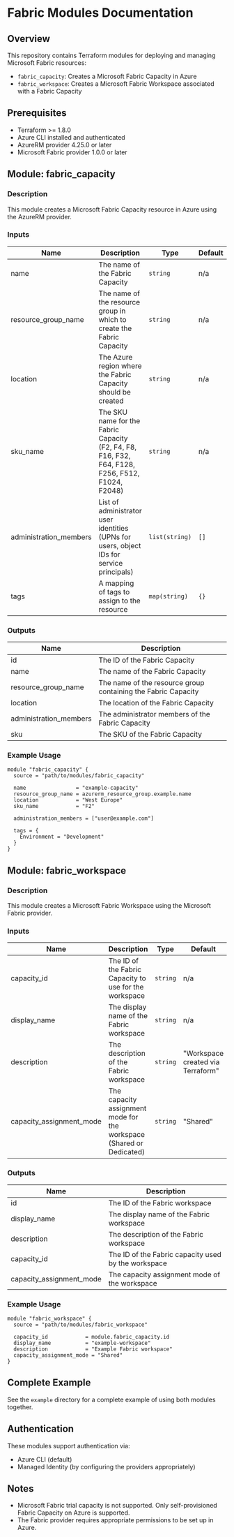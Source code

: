 # Fabric Modules Documentation

## Overview
This repository contains Terraform modules for deploying and managing Microsoft Fabric resources:
- `fabric_capacity`: Creates a Microsoft Fabric Capacity in Azure
- `fabric_workspace`: Creates a Microsoft Fabric Workspace associated with a Fabric Capacity

## Prerequisites
- Terraform >= 1.8.0
- Azure CLI installed and authenticated
- AzureRM provider 4.25.0 or later
- Microsoft Fabric provider 1.0.0 or later

## Module: fabric_capacity

### Description
This module creates a Microsoft Fabric Capacity resource in Azure using the AzureRM provider.

### Inputs

| Name | Description | Type | Default | Required |
|------|-------------|------|---------|:--------:|
| name | The name of the Fabric Capacity | `string` | n/a | yes |
| resource_group_name | The name of the resource group in which to create the Fabric Capacity | `string` | n/a | yes |
| location | The Azure region where the Fabric Capacity should be created | `string` | n/a | yes |
| sku_name | The SKU name for the Fabric Capacity (F2, F4, F8, F16, F32, F64, F128, F256, F512, F1024, F2048) | `string` | n/a | yes |
| administration_members | List of administrator user identities (UPNs for users, object IDs for service principals) | `list(string)` | `[]` | no |
| tags | A mapping of tags to assign to the resource | `map(string)` | `{}` | no |

### Outputs

| Name | Description |
|------|-------------|
| id | The ID of the Fabric Capacity |
| name | The name of the Fabric Capacity |
| resource_group_name | The name of the resource group containing the Fabric Capacity |
| location | The location of the Fabric Capacity |
| administration_members | The administrator members of the Fabric Capacity |
| sku | The SKU of the Fabric Capacity |

### Example Usage
```hcl
module "fabric_capacity" {
  source = "path/to/modules/fabric_capacity"
  
  name                = "example-capacity"
  resource_group_name = azurerm_resource_group.example.name
  location            = "West Europe"
  sku_name            = "F2"
  
  administration_members = ["user@example.com"]
  
  tags = {
    Environment = "Development"
  }
}
```

## Module: fabric_workspace

### Description
This module creates a Microsoft Fabric Workspace using the Microsoft Fabric provider.

### Inputs

| Name | Description | Type | Default | Required |
|------|-------------|------|---------|:--------:|
| capacity_id | The ID of the Fabric Capacity to use for the workspace | `string` | n/a | yes |
| display_name | The display name of the Fabric workspace | `string` | n/a | yes |
| description | The description of the Fabric workspace | `string` | "Workspace created via Terraform" | no |
| capacity_assignment_mode | The capacity assignment mode for the workspace (Shared or Dedicated) | `string` | "Shared" | no |

### Outputs

| Name | Description |
|------|-------------|
| id | The ID of the Fabric workspace |
| display_name | The display name of the Fabric workspace |
| description | The description of the Fabric workspace |
| capacity_id | The ID of the Fabric capacity used by the workspace |
| capacity_assignment_mode | The capacity assignment mode of the workspace |

### Example Usage
```hcl
module "fabric_workspace" {
  source = "path/to/modules/fabric_workspace"
  
  capacity_id            = module.fabric_capacity.id
  display_name           = "example-workspace"
  description            = "Example Fabric workspace"
  capacity_assignment_mode = "Shared"
}
```

## Complete Example
See the `example` directory for a complete example of using both modules together.

## Authentication
These modules support authentication via:
- Azure CLI (default)
- Managed Identity (by configuring the providers appropriately)

## Notes
- Microsoft Fabric trial capacity is not supported. Only self-provisioned Fabric Capacity on Azure is supported.
- The Fabric provider requires appropriate permissions to be set up in Azure.
